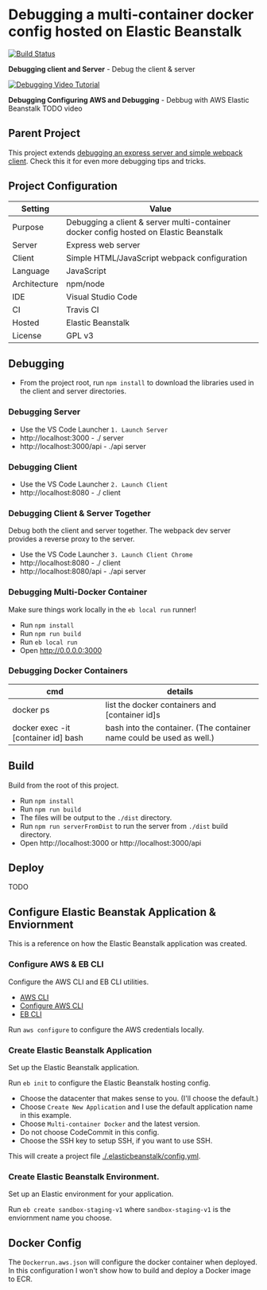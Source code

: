 # Debugging a multi-container docker config hosted on Elastic Beanstalk

[![Build Status](https://www.travis-ci.org/branflake2267/debugging-multi-docker-aws-eb.svg?branch=master)](https://www.travis-ci.org/branflake2267/debugging-multi-docker-aws-eb)

**Debugging client and Server** - Debug the client & server

[![Debugging Video Tutorial](https://img.youtube.com/vi/-Y8J4sgr6uU/0.jpg)](https://www.youtube.com/watch?v=-Y8J4sgr6uU)

**Debugging Configuring AWS and Debugging** - Debbug with AWS Elastic Beanstalk
TODO video 


## Parent Project 
This project extends [debugging an express server and simple webpack client](https://github.com/branflake2267/debugging-express-with-simplehtmlwebpack). Check this it for even more debugging tips and tricks. 


## Project Configuration
| Setting | Value |
| --- | --- |
| Purpose | Debugging a client & server multi-container docker config hosted on Elastic Beanstalk |
| Server | Express web server |
| Client | Simple HTML/JavaScript webpack configuration |
| Language | JavaScript |
| Architecture | npm/node |
| IDE | Visual Studio Code |
| CI | Travis CI |
| Hosted | Elastic Beanstalk |
| License | GPL v3 |


## Debugging

* From the project root, run `npm install` to download the libraries used in the client and server directories.

### Debugging Server

* Use the VS Code Launcher `1. Launch Server`
* http://localhost:3000 - ./ server
* http://localhost:3000/api - ./api server

### Debugging Client

* Use the VS Code Launcher `2. Launch Client`
* http://localhost:8080 - ./ client

### Debugging Client & Server Together
Debug both the client and server together. The webpack dev server provides a reverse proxy to the server. 

* Use the VS Code Launcher `3. Launch Client Chrome`
* http://localhost:8080 - ./ client
* http://localhost:8080/api - ./api server

### Debugging Multi-Docker Container
Make sure things work locally in the `eb local run` runner!

* Run `npm install`
* Run `npm run build`
* Run `eb local run`
* Open http://0.0.0.0:3000

### Debugging Docker Containers

| cmd | details |
| --- | --- |
| docker ps | list the docker containers and [container id]s |
| docker exec -it [container id] bash| bash into the container. (The container name could be used as well.) |  


## Build
Build from the root of this project. 

* Run `npm install`
* Run `npm run build`
* The files will be output to the `./dist` directory.
* Run `npm run serverFromDist` to run the server from `./dist` build directory.
* Open http://localhost:3000 or http://localhost:3000/api


## Deploy
TODO



## Configure Elastic Beanstak Application & Enviornment
This is a reference on how the Elastic Beanstalk application was created.

### Configure AWS & EB CLI
Configure the AWS CLI and EB CLI utilities.

* [AWS CLI](https://docs.aws.amazon.com/cli/latest/userguide/cli-chap-install.html)
* [Configure AWS CLI](https://docs.aws.amazon.com/cli/latest/userguide/cli-chap-configure.html)
* [EB CLI](https://docs.aws.amazon.com/elasticbeanstalk/latest/dg/eb-cli3.html)

Run `aws configure` to configure the AWS credentials locally.

### Create Elastic Beanstalk Application
Set up the Elastic Beanstalk application.

Run `eb init` to configure the Elastic Beanstalk hosting config.

* Choose the datacenter that makes sense to you. (I'll choose the default.)
* Choose `Create New Application` and I use the default application name in this example.
* Choose `Multi-container Docker` and the latest version.
* Do not choose CodeCommit in this config.
* Choose the SSH key to setup SSH, if you want to use SSH.

This will create a project file [./.elasticbeanstalk/config.yml](./.elasticbeanstalk/config.yml).

### Create Elastic Beanstalk Environment.
Set up an Elastic environment for your application. 

Run `eb create sandbox-staging-v1` where `sandbox-staging-v1` is the enviornment name you choose. 

## Docker Config
The `Dockerrun.aws.json` will configure the docker container when deployed. 
In this configuration I won't show how to build and deploy a Docker image to ECR.


